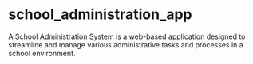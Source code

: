 # school_administration_app
A School Administration System is a web-based application designed to streamline and manage various administrative tasks and processes in a school environment.
